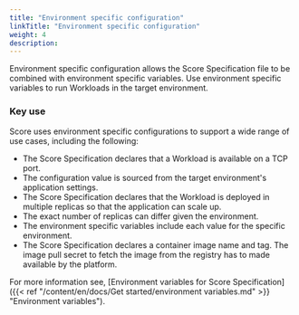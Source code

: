 ```yaml
---
title: "Environment specific configuration"
linkTitle: "Environment specific configuration"
weight: 4
description:
---
```


Environment specific configuration allows the Score Specification file to be combined with environment specific variables. Use environment specific variables to run Workloads in the target environment.

### Key use

Score uses environment specific configurations to support a wide range of use cases, including the following:

- The Score Specification declares that a Workload is available on a TCP port.
- The configuration value is sourced from the target environment's application settings.
- The Score Specification declares that the Workload is deployed in multiple replicas so that the application can scale up.
- The exact number of replicas can differ given the environment.
- The environment specific variables include each value for the specific environment.
- The Score Specification declares a container image name and tag. The image pull secret to fetch the image from the registry has to made available by the platform.

For more information see, [Environment variables for Score Specification]({{< ref "/content/en/docs/Get started/environment variables.md" >}} "Environment variables").
